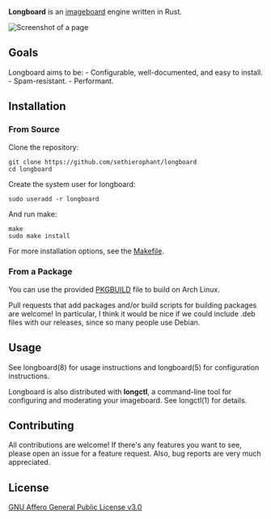 **Longboard** is an [imageboard][1] engine written in Rust.

![Screenshot of a page](/../screenshots/screenshot.png?raw=True)

## Goals

Longboard aims to be:
    - Configurable, well-documented, and easy to install.
    - Spam-resistant.
    - Performant.

## Installation

### From Source

Clone the repository:

    git clone https://github.com/sethierophant/longboard
    cd longboard

Create the system user for longboard:

    sudo useradd -r longboard

And run make:

    make
    sudo make install

For more installation options, see the [Makefile](/Makefile).

### From a Package

You can use the provided [PKGBUILD](/contrib/PKGBUILD) file to build on Arch
Linux.

Pull requests that add packages and/or build scripts for building packages are
welcome! In particular, I think it would be nice if we could include .deb files
with our releases, since so many people use Debian.

## Usage

See longboard(8) for usage instructions and longboard(5) for configuration
instructions.

Longboard is also distributed with **longctl**, a command-line tool for
configuring and moderating your imageboard. See longctl(1) for details.

## Contributing

All contributions are welcome! If there's any features you want to see, please
open an issue for a feature request. Also, bug reports are very much
appreciated.

## License

[GNU Affero General Public License v3.0][2]

[1]: https://en.wikipedia.org/wiki/Imageboard
[2]: https://www.gnu.org/licenses/agpl-3.0.en.html

